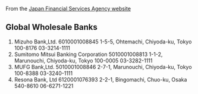 From the [Japan Financial Services Agency website](https://www.fsa.go.jp/en/regulated/licensed/index.html)
## Global Wholesale Banks
1. Mizuho Bank,Ltd.	6010001008845 	1-5-5, Ohtemachi, Chiyoda-ku, Tokyo 100-8176	03-3214-1111
2. Sumitomo Mitsui Banking Corporation	5010001008813 	1-1-2, Marunouchi, Chiyoda-ku, Tokyo 100-0005	03-3282-1111
3. MUFG Bank,Ltd.	5010001008846 	2-7-1, Marunouchi, Chiyoda-ku, Tokyo 100-8388	03-3240-1111
4. Resona Bank, Ltd	6120001076393 	2-2-1, Bingomachi, Chuo-ku, Osaka  540-8610     	06-6271-1221


